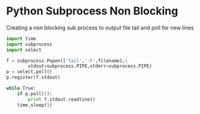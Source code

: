# Python Subprocess Non Blocking

Creating a non blocking sub process to output file tail and poll for new lines
```Python
import time
import subprocess
import select

f = subprocess.Popen(['tail','-F',filename],\
        stdout=subprocess.PIPE,stderr=subprocess.PIPE)
p = select.poll()
p.register(f.stdout)

while True:
    if p.poll(1):
        print f.stdout.readline()
    time.sleep(1)
```
